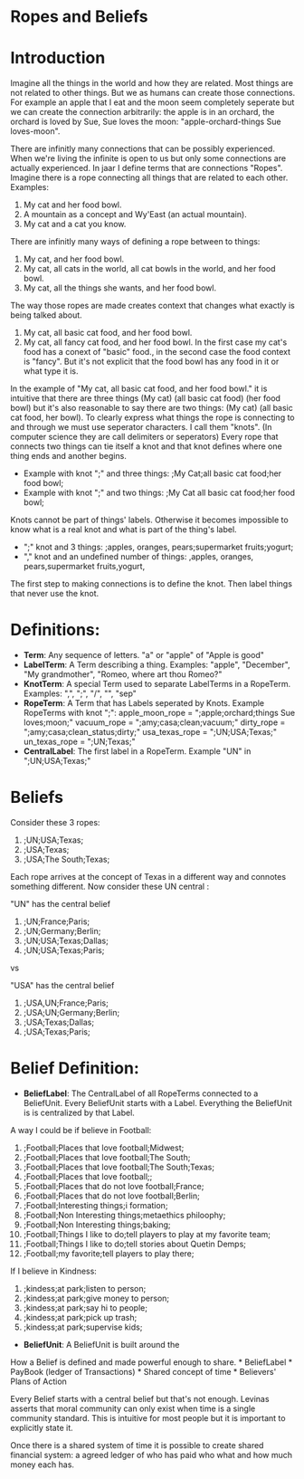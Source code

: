 # Ropes and Beliefs


# Introduction
Imagine all the things in the world and how they are related. Most things are not related to other things. But we as humans can create those connections. For example an apple that I eat and the moon seem completely seperate but we can create the connection arbitrarily: the apple is in an orchard, the orchard is loved by Sue, Sue loves the moon: "apple-orchard-things Sue loves-moon".

There are infinitly many connections that can be possibly experienced. When we're living the infinite is open to us but only some connections are actually experienced. In jaar I define terms that are connections "Ropes". Imagine there is a rope connecting all things that are related to each other. Examples:
1. My cat and her food bowl. 
2. A mountain as a concept and Wy'East (an actual mountain).
3. My cat and a cat you know.

There are infinitly many ways of defining a rope between to things:
1. My cat, and her food bowl. 
2. My cat, all cats in the world, all cat bowls in the world, and her food bowl. 
3. My cat, all the things she wants, and her food bowl.

The way those ropes are made creates context that changes what exactly is being talked about. 
1. My cat, all basic cat food, and her food bowl. 
2. My cat, all fancy cat food, and her food bowl. 
In the first case my cat's food has a conext of "basic" food., in the second case the food context is "fancy". But it's not explicit that the food bowl has any food in it or what type it is. 

In the example of "My cat, all basic cat food, and her food bowl." it is intuitive that there are three things (My cat) (all basic cat food) (her food bowl) but it's also reasonable to say there are two things: (My cat) (all basic cat food, her bowl). To clearly express what things the rope is connecting to and through we must use seperator characters. I call them "knots". (In computer science they are call delimiters or seperators) Every rope that connects two things can tie itself a knot and that knot defines where one thing ends and another begins. 
- Example with knot ";" and three things: ;My Cat;all basic cat food;her food bowl;
- Example with knot ";" and two things: ;My Cat all basic cat food;her food bowl;

Knots cannot be part of things' labels. Otherwise it becomes impossible to know what is a real knot and what is part of the thing's label. 
- ";" knot and 3 things: ;apples, oranges, pears;supermarket fruits;yogurt;
- "," knot and an undefined number of things: ,apples, oranges, pears,supermarket fruits,yogurt,

The first step to making connections is to define the knot. Then label things that never use the knot. 

# Definitions: 
- **Term**: Any sequence of letters. "a" or "apple" of "Apple is good"
- **LabelTerm**: A Term describing a thing. Examples: "apple", "December", "My grandmother", "Romeo, where art thou Romeo?" 
- **KnotTerm**: A special Term used to separate LabelTerms in a RopeTerm. Examples: ",", ";", "/", "\", "sep"
- **RopeTerm**: A Term that has Labels seperated by Knots. 
Example RopeTerms with knot ";":
apple_moon_rope = ";apple;orchard;things Sue loves;moon;"
vacuum_rope = ";amy;casa;clean;vacuum;"
dirty_rope = ";amy;casa;clean_status;dirty;"
usa_texas_rope = ";UN;USA;Texas;"
un_texas_rope = ";UN;Texas;"
- **CentralLabel**: The first label in a RopeTerm. Example "UN" in ";UN;USA;Texas;"

# Beliefs
Consider these 3 ropes: 
1. ;UN;USA;Texas; 
2. ;USA;Texas;
3. ;USA;The South;Texas;

Each rope arrives at the concept of Texas in a different way and connotes something different. Now consider these UN central :

"UN" has the central belief
1. ;UN;France;Paris;
2. ;UN;Germany;Berlin;
3. ;UN;USA;Texas;Dallas;
4. ;UN;USA;Texas;Paris;

vs 

"USA" has the central belief
1. ;USA,UN;France;Paris;
2. ;USA;UN;Germany;Berlin;
3. ;USA;Texas;Dallas;
4. ;USA;Texas;Paris;

# Belief Definition: 
- **BeliefLabel**: The CentralLabel of all RopeTerms connected to a BeliefUnit. Every BeliefUnit starts with a Label. Everything the BeliefUnit is is centralized by that Label. 

A way I could be if believe in Football:
1. ;Football;Places that love football;Midwest;
2. ;Football;Places that love football;The South;
3. ;Football;Places that love football;The South;Texas;
4. ;Football;Places that love football;;
5. ;Football;Places that do not love football;France;
6. ;Football;Places that do not love football;Berlin;
7. ;Football;Interesting things;i formation;
8. ;Football;Non Interesting things;metaethics philoophy;
9. ;Football;Non Interesting things;baking;
10. ;Football;Things I like to do;tell players to play at my favorite team;
11. ;Football;Things I like to do;tell stories about Quetin Demps;
12. ;Football;my favorite;tell players to play there;


If I believe in Kindness:
1. ;kindess;at park;listen to person;
2. ;kindess;at park;give money to person;
3. ;kindess;at park;say hi to people;
4. ;kindess;at park;pick up trash;
5. ;kindess;at park;supervise kids;


- **BeliefUnit**: A BeliefUnit is built around the  

How a Belief is defined and made powerful enough to share.
    * BeliefLabel
    * PayBook (ledger of Transactions)
    * Shared concept of time
    * Believers' Plans of Action

Every Belief starts with a central belief but that's not enough. Levinas asserts that moral community can only exist when time is a single community standard. This is intuitive for most people but it is important to explicitly state it. 

Once there is a shared system of time it is possible to create shared financial system: a agreed ledger of who has paid who what and how much money each has. 



